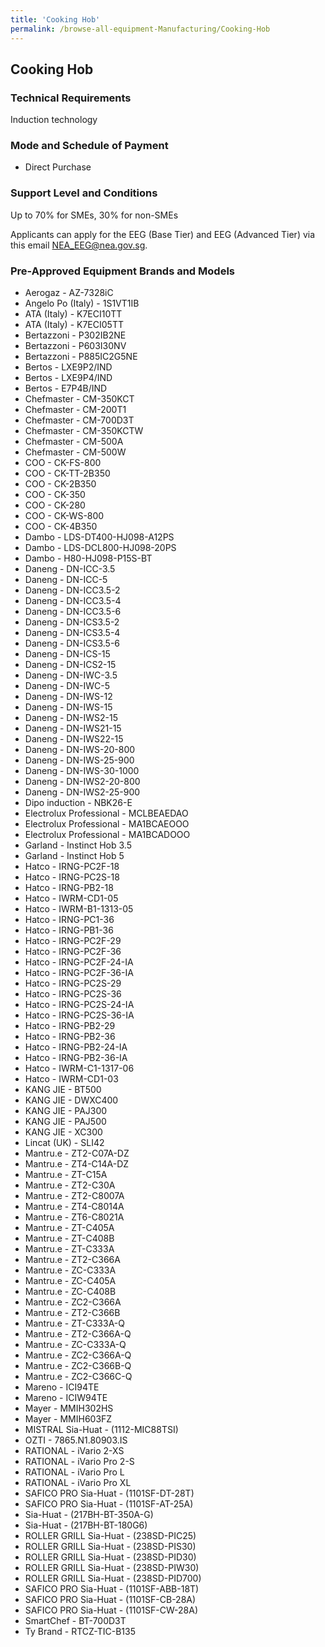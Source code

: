 ```yaml
---
title: 'Cooking Hob'
permalink: /browse-all-equipment-Manufacturing/Cooking-Hob
---
```


## Cooking Hob

### Technical Requirements

Induction technology


### Mode and Schedule of Payment 

- Direct Purchase

### Support Level and Conditions

Up to 70% for SMEs, 30% for non-SMEs

Applicants can apply for the EEG (Base Tier) and EEG (Advanced Tier) via this email <a title="" href="mailto:NEA_EEG@nea.gov.sg" target="_blank" rel="noopener">NEA_EEG@nea.gov.sg</a>.

### Pre-Approved Equipment Brands and Models

- Aerogaz - AZ-7328iC
- Angelo Po (Italy) - 1S1VT1IB
- ATA (Italy) - K7ECI10TT
- ATA (Italy) - K7ECI05TT
- Bertazzoni - P302IB2NE
- Bertazzoni - P603I30NV
- Bertazzoni - P885IC2G5NE
- Bertos - LXE9P2/IND
- Bertos - LXE9P4/IND
- Bertos - E7P4B/IND
- Chefmaster - CM-350KCT
- Chefmaster - CM-200T1
- Chefmaster - CM-700D3T
- Chefmaster - CM-350KCTW
- Chefmaster - CM-500A
- Chefmaster - CM-500W
- COO - CK-FS-800
- COO - CK-TT-2B350
- COO - CK-2B350
- COO - CK-350
- COO - CK-280
- COO - CK-WS-800
- COO - CK-4B350
- Dambo - LDS-DT400-HJ098-A12PS
- Dambo - LDS-DCL800-HJ098-20PS
- Dambo - H80-HJ098-P15S-BT
- Daneng - DN-ICC-3.5
- Daneng - DN-ICC-5
- Daneng - DN-ICC3.5-2
- Daneng - DN-ICC3.5-4
- Daneng - DN-ICC3.5-6
- Daneng - DN-ICS3.5-2
- Daneng - DN-ICS3.5-4
- Daneng - DN-ICS3.5-6
- Daneng - DN-ICS-15
- Daneng - DN-ICS2-15
- Daneng - DN-IWC-3.5
- Daneng - DN-IWC-5
- Daneng - DN-IWS-12
- Daneng - DN-IWS-15
- Daneng - DN-IWS2-15
- Daneng - DN-IWS21-15
- Daneng - DN-IWS22-15
- Daneng - DN-IWS-20-800
- Daneng - DN-IWS-25-900
- Daneng - DN-IWS-30-1000
- Daneng - DN-IWS2-20-800
- Daneng - DN-IWS2-25-900
- Dipo induction - NBK26-E
- Electrolux Professional - MCLBEAEDAO
- Electrolux Professional - MA1BCAEOOO
- Electrolux Professional - MA1BCADOOO
- Garland - Instinct Hob 3.5
- Garland - Instinct Hob 5
- Hatco - IRNG-PC2F-18
- Hatco - IRNG-PC2S-18
- Hatco - IRNG-PB2-18
- Hatco - IWRM-CD1-05
- Hatco - IWRM-B1-1313-05
- Hatco - IRNG-PC1-36
- Hatco - IRNG-PB1-36
- Hatco - IRNG-PC2F-29
- Hatco - IRNG-PC2F-36
- Hatco - IRNG-PC2F-24-IA
- Hatco - IRNG-PC2F-36-IA
- Hatco - IRNG-PC2S-29
- Hatco - IRNG-PC2S-36
- Hatco - IRNG-PC2S-24-IA
- Hatco - IRNG-PC2S-36-IA
- Hatco - IRNG-PB2-29
- Hatco - IRNG-PB2-36
- Hatco - IRNG-PB2-24-IA
- Hatco - IRNG-PB2-36-IA
- Hatco - IWRM-C1-1317-06
- Hatco - IWRM-CD1-03
- KANG JIE - BT500
- KANG JIE - DWXC400
- KANG JIE - PAJ300
- KANG JIE - PAJ500
- KANG JIE - XC300
- Lincat (UK) - SLI42
- Mantru.e - ZT2-C07A-DZ
- Mantru.e - ZT4-C14A-DZ
- Mantru.e - ZT-C15A
- Mantru.e - ZT2-C30A
- Mantru.e - ZT2-C8007A
- Mantru.e - ZT4-C8014A
- Mantru.e - ZT6-C8021A
- Mantru.e - ZT-C405A
- Mantru.e - ZT-C408B
- Mantru.e - ZT-C333A
- Mantru.e - ZT2-C366A
- Mantru.e - ZC-C333A
- Mantru.e - ZC-C405A
- Mantru.e - ZC-C408B
- Mantru.e - ZC2-C366A
- Mantru.e - ZT2-C366B
- Mantru.e - ZT-C333A-Q
- Mantru.e - ZT2-C366A-Q
- Mantru.e - ZC-C333A-Q
- Mantru.e - ZC2-C366A-Q
- Mantru.e - ZC2-C366B-Q
- Mantru.e - ZC2-C366C-Q
- Mareno - ICI94TE
- Mareno - ICIW94TE
- Mayer - MMIH302HS
- Mayer - MMIH603FZ
- MISTRAL Sia-Huat - (1112-MIC88TSI)
- OZTI - 7865.N1.80903.IS
- RATIONAL - iVario 2-XS
- RATIONAL - iVario Pro 2-S
- RATIONAL - iVario Pro L
- RATIONAL - iVario Pro XL 
- SAFICO PRO Sia-Huat - (1101SF-DT-28T)
- SAFICO PRO Sia-Huat - (1101SF-AT-25A)
- Sia-Huat - (217BH-BT-350A-G)
- Sia-Huat - (217BH-BT-180G6)
- ROLLER GRILL Sia-Huat - (238SD-PIC25)
- ROLLER GRILL Sia-Huat - (238SD-PIS30)
- ROLLER GRILL Sia-Huat - (238SD-PID30)
- ROLLER GRILL Sia-Huat - (238SD-PIW30)
- ROLLER GRILL Sia-Huat - (238SD-PID700)
- SAFICO PRO Sia-Huat - (1101SF-ABB-18T)
- SAFICO PRO Sia-Huat - (1101SF-CB-28A)
- SAFICO PRO Sia-Huat - (1101SF-CW-28A)
- SmartChef - BT-700D3T
- Ty Brand - RTCZ-TIC-B135


<script src='/jquery/resize-tables.js'></script>

